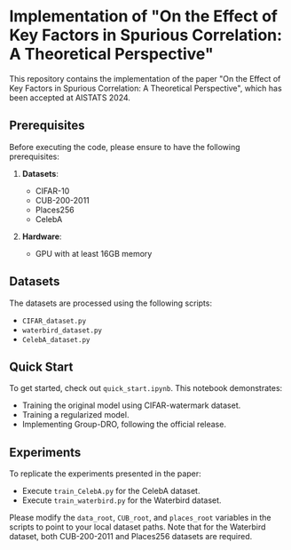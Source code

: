 # Implementation of "On the Effect of Key Factors in Spurious Correlation: A Theoretical Perspective"

This repository contains the implementation of the paper "On the Effect of Key Factors in Spurious Correlation: A Theoretical Perspective", which has been accepted at AISTATS 2024.

## Prerequisites

Before executing the code, please ensure to have the following prerequisites:

1. **Datasets**: 
   - CIFAR-10
   - CUB-200-2011
   - Places256
   - CelebA

2. **Hardware**: 
   - GPU with at least 16GB memory

## Datasets

The datasets are processed using the following scripts:
- `CIFAR_dataset.py`
- `waterbird_dataset.py`
- `CelebA_dataset.py`

## Quick Start

To get started, check out `quick_start.ipynb`. This notebook demonstrates:
- Training the original model using CIFAR-watermark dataset.
- Training a regularized model.
- Implementing Group-DRO, following the official release.

## Experiments

To replicate the experiments presented in the paper:
- Execute `train_CelebA.py` for the CelebA dataset.
- Execute `train_waterbird.py` for the Waterbird dataset.

Please modify the `data_root`, `CUB_root`, and `places_root` variables in the scripts to point to your local dataset paths. Note that for the Waterbird dataset, both CUB-200-2011 and Places256 datasets are required.
